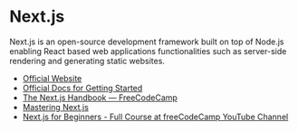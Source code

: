 # Next.js

Next.js is an open-source development framework built on top of Node.js
enabling React based web applications functionalities such as server-side
rendering and generating static websites.

- [Official Website](https://nextjs.org/)
- [Official Docs for Getting Started](https://nextjs.org/docs/getting-started)
- [The Next.js Handbook — FreeCodeCamp](https://www.freecodecamp.org/news/the-next-js-handbook/)
- [Mastering Next.js](https://masteringnextjs.com/)
- [Next.js for Beginners - Full Course at freeCodeCamp YouTube Channel](https://youtu.be/1WmNXEVia8I)
